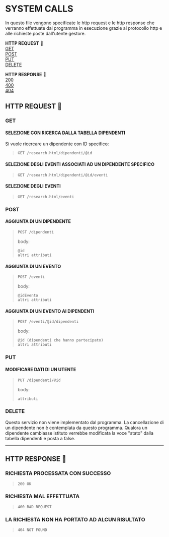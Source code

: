 # SYSTEM CALLS <br>
In questo file vengono specificate le http request e le http response che verranno effettuate dal programma in esecuzione grazie al protocollo http e alle richieste poste dall'utente gestore.

**HTTP REQUEST** :calling:<br>
[GET](#GET)<br> 
[POST](#POST)<br> 
[PUT](#PUT)<br> 
[DELETE](#DELETE)<br> 

**HTTP RESPONSE** :calling:<br>
[200](#RICHIESTA-PROCESSATA-CON-SUCCESSO)<br> 
[400](#RICHIESTA-MAL-EFFETTUATA)<br> 
[404](#LA-RICHIESTA-NON-HA-PORTATO-AD-ALCUN-RISULTATO)<br> 

## HTTP REQUEST :calling:

### GET
#### SELEZIONE CON RICERCA DALLA TABELLA DIPENDENTI
Si vuole ricercare un dipendente con ID specifico:<br>
>     GET /research.html/dipendenti/@id
>

#### SELEZIONE DEGLI EVENTI ASSOCIATI AD UN DIPENDENTE SPECIFICO
>     GET /research.html/dipendenti/@id/eventi
>

#### SELEZIONE DEGLI EVENTI
>     GET /research.html/eventi
>

### POST
#### AGGIUNTA DI UN DIPENDENTE
>     POST /dipendenti
>
>body:
>
>     @id
>     altri attributi
> 

#### AGGIUNTA DI UN EVENTO
>     POST /eventi
>
>body:
>
>     @idEvento
>     altri attributi
>  

#### AGGIUNTA DI UN EVENTO AI DIPENDENTI
>     POST /eventi/@id/dipendenti
>
>body:
>
>     @id (dipendenti che hanno partecipato)
>     altri attributi
>     

### PUT
#### MODIFICARE DATI DI UN UTENTE
>     PUT /dipendenti/@id
>
>body:
>
>     attributi
>  

### DELETE
Questo servizio non viene implementato dal programma. La cancellazione di un dipendente non è contemplata da questo programma. Qualora un dipendente cambiasse istituto verrebbe modificata la voce "stato" dalla tabella dipendenti e posta a false.
<hr>

## HTTP RESPONSE :calling:

### RICHIESTA PROCESSATA CON SUCCESSO
>     200 OK
>

### RICHIESTA MAL EFFETTUATA
>     400 BAD REQUEST
>

### LA RICHIESTA NON HA PORTATO AD ALCUN RISULTATO
>     404 NOT FOUND
>
